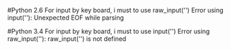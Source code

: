 #Python 2.6 
For input by key board, i must to use raw_input('')
Error using input(''): Unexpected EOF while parsing 

#Python 3.4
For input by key board, i must to use input('')
Error using raw_input(''): raw_input('') is not defined 

